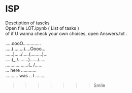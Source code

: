# ISP  
Desctiption of tascks  
Open file LOT.ipynb ( List of tasks  )  
of if U wanna check your own choises, open Answers.txt .

.....oooO..............   
.....(........)....Oooo...  
......)...../.....(.........)...  
.....(_ /........)....../.....  
..................(_ /......  
... here ............  
.......... was .. I ........  
>>>>>>> Smile

